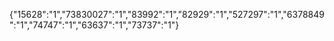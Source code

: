 {"15628":"1","73830027":"1","83992":"1","82929":"1","527297":"1","6378849":"1","74747":"1","63637":"1","73737":"1"}

